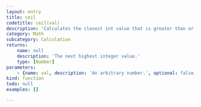```yaml
---
layout: entry
title: ceil
codetitle: ceil(val)
description: 'Calculates the closest int value that is greater than or equal to the value of the parameter. For example, ceil(9.03) returns the value 10.'
category: Math
subcategory: Calculation
returns:
    name: null
    description: 'The next highest integer value.'
    type: [Number]
parameters:
    - {name: val, description: 'An arbitrary number.', optional: false, type: [Number]}
kind: function
todo: null
examples: []

---
```

